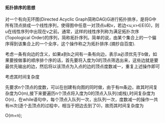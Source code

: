 #### 拓扑排序的思想

对一个有向无环图(Directed Acyclic Graph简称DAG)G进行拓扑排序，是将G中所有顶点排成一个线性序列，使得图中任意一对顶点u和v，若边<u,v>∈E(G)，则u在线性序列中出现在v之前。通常，这样的线性序列称为满足拓扑次序(Topological Order)的序列，简称拓扑序列。简单的说，由某个集合上的一个偏序得到该集合上的一个全序，这个操作称之为拓扑排序.(摘抄自百度).

考虑一条有向边的含义，如果a到b之间有一条有向边，表示a必须优先于b做，如果要按做事的顺序排个序的话，首先要将入度为0的顶点筛选出来，这些边就是要最优先输出的边，然后将以该顶点为入点的边的顶点度数减一，重复上述操作即可

考虑其时间复杂度

先要求n个顶点的度数，可以在创建有向图的同时做，由于有m条边，故其时间复杂度为O(m),接下来要遍历n个顶点将入度为0的顶点入队列(或栈),时间复杂度为O(n)，在while语句中，每个顶点入队列一次，出队列一次，度数减一的操作一共有m次(逐个去顶点的过程中，相当于把边去到了0)，故而其时间复杂度为

O(m+n);